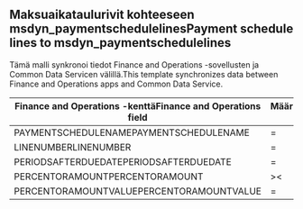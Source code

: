 ## <a name="payment-schedule-lines-to-msdyn_paymentschedulelines"></a><span data-ttu-id="8a303-101">Maksuaikataulurivit kohteeseen msdyn_paymentschedulelines</span><span class="sxs-lookup"><span data-stu-id="8a303-101">Payment schedule lines to msdyn_paymentschedulelines</span></span>

<span data-ttu-id="8a303-102">Tämä malli synkronoi tiedot Finance and Operations -sovellusten ja Common Data Servicen välillä.</span><span class="sxs-lookup"><span data-stu-id="8a303-102">This template synchronizes data between Finance and Operations apps and Common Data Service.</span></span>

<span data-ttu-id="8a303-103">Finance and Operations -kenttä</span><span class="sxs-lookup"><span data-stu-id="8a303-103">Finance and Operations field</span></span> | <span data-ttu-id="8a303-104">Määritystyyppi</span><span class="sxs-lookup"><span data-stu-id="8a303-104">Map type</span></span> | <span data-ttu-id="8a303-105">Muu Dynamics 365 -kenttä</span><span class="sxs-lookup"><span data-stu-id="8a303-105">Other Dynamics 365 field</span></span> | <span data-ttu-id="8a303-106">Oletusarvo</span><span class="sxs-lookup"><span data-stu-id="8a303-106">Default value</span></span>
---|---|---|---
<span data-ttu-id="8a303-107">PAYMENTSCHEDULENAME</span><span class="sxs-lookup"><span data-stu-id="8a303-107">PAYMENTSCHEDULENAME</span></span> | = | <span data-ttu-id="8a303-108">msdyn_paymentschedule.msdyn_name</span><span class="sxs-lookup"><span data-stu-id="8a303-108">msdyn_paymentschedule.msdyn_name</span></span> | 
<span data-ttu-id="8a303-109">LINENUMBER</span><span class="sxs-lookup"><span data-stu-id="8a303-109">LINENUMBER</span></span> | = | <span data-ttu-id="8a303-110">msdyn_linenumber</span><span class="sxs-lookup"><span data-stu-id="8a303-110">msdyn_linenumber</span></span> | 
<span data-ttu-id="8a303-111">PERIODSAFTERDUEDATE</span><span class="sxs-lookup"><span data-stu-id="8a303-111">PERIODSAFTERDUEDATE</span></span> | = | <span data-ttu-id="8a303-112">msdyn_periodsafterduedate</span><span class="sxs-lookup"><span data-stu-id="8a303-112">msdyn_periodsafterduedate</span></span> | 
<span data-ttu-id="8a303-113">PERCENTORAMOUNT</span><span class="sxs-lookup"><span data-stu-id="8a303-113">PERCENTORAMOUNT</span></span> | >< | <span data-ttu-id="8a303-114">msdyn_percentoramount</span><span class="sxs-lookup"><span data-stu-id="8a303-114">msdyn_percentoramount</span></span> | 
<span data-ttu-id="8a303-115">PERCENTORAMOUNTVALUE</span><span class="sxs-lookup"><span data-stu-id="8a303-115">PERCENTORAMOUNTVALUE</span></span> | = | <span data-ttu-id="8a303-116">msdyn_percentoramountvalue</span><span class="sxs-lookup"><span data-stu-id="8a303-116">msdyn_percentoramountvalue</span></span> | 
